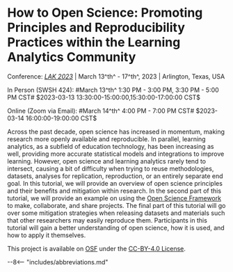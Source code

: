 # How to Open Science: Promoting Principles and Reproducibility Practices within the Learning Analytics Community

Conference: [*LAK 2023*][lak] | March 13^th^ - 17^th^, 2023 | Arlington, Texas, USA

<p class="time_format" markdown>
In Person (SWSH 424): #March 13^th^ 1:30 PM - 3:00 PM, 3:30 PM - 5:00 PM CST# $2023-03-13 13:30:00-15:00:00,15:30:00-17:00:00 CST$
</p>
<p class="time_format" markdown>
Online (Zoom via Email): #March 14^th^ 4:00 PM - 7:00 PM CST# $2023-03-14 16:00:00-19:00:00 CST$
</p>

Across the past decade, open science has increased in momentum, making research more openly available and reproducible. In parallel, learning analytics, as a subfield of education technology, has been increasing as well, providing more accurate statistical models and integrations to improve learning. However, open science and learning analytics rarely tend to intersect, causing a bit of difficulty when trying to reuse methodologies, datasets, analyses for replication, reproduction, or an entirely separate end goal. In this tutorial, we will provide an overview of open science principles and their benefits and mitigation within research. In the second part of this tutorial, we will provide an example on using the [Open Science Framework][osf] to make, collaborate, and share projects. The final part of this tutorial will go over some mitigation strategies when releasing datasets and materials such that other researchers may easily reproduce them. Participants in this tutorial will gain a better understanding of open science, how it is used, and how to apply it themselves.

This project is available on [OSF][project] under the [CC-BY-4.0 License][cc4].

[osf]: https://osf.io/
[project]: https://doi.org/10.17605/osf.io/kyxba
[cc4]: https://creativecommons.org/licenses/by/4.0/

[lak]: https://www.solaresearch.org/events/lak/lak23/

--8<-- "includes/abbreviations.md"
